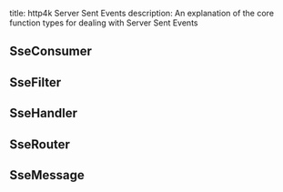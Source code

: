title: http4k Server Sent Events
description: An explanation of the core function types for dealing with Server Sent Events

## SseConsumer

## SseFilter

## SseHandler

## SseRouter

## SseMessage
